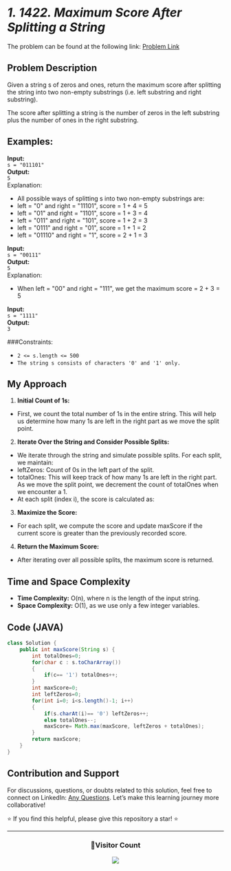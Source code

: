 # *1. 1422. Maximum Score After Splitting a String*
The problem can be found at the following link: [Problem Link](https://leetcode.com/problems/maximum-score-after-splitting-a-string/description/?envType=daily-question&envId=2025-01-01)
## Problem Description
Given a string s of zeros and ones, return the maximum score after splitting the string into two non-empty substrings (i.e. left substring and right substring).

The score after splitting a string is the number of zeros in the left substring plus the number of ones in the right substring.
## Examples:

**Input:**  
`s = "011101"`  
**Output:**  
`5`  
Explanation:  
- All possible ways of splitting s into two non-empty substrings are:
- left = "0" and right = "11101", score = 1 + 4 = 5
- left = "01" and right = "1101", score = 1 + 3 = 4
- left = "011" and right = "101", score = 1 + 2 = 3
- left = "0111" and right = "01", score = 1 + 1 = 2
- left = "01110" and right = "1", score = 2 + 1 = 3

**Input:**  
`s = "00111"`  
**Output:**  
`5`  
Explanation:  
- When left = "00" and right = "111", we get the maximum score = 2 + 3 = 5

**Input:**  
`s = "1111"`  
**Output:**  
`3`

###Constraints:

- `2 <= s.length <= 500`
- `The string s consists of characters '0' and '1' only.`

## My Approach
1. **Initial Count of 1s:**
- First, we count the total number of 1s in the entire string. This will help us determine how many 1s are left in the right part as we move the split point.

2. **Iterate Over the String and Consider Possible Splits:**
- We iterate through the string and simulate possible splits. For each split, we maintain:
- leftZeros: Count of 0s in the left part of the split.
- totalOnes: This will keep track of how many 1s are left in the right part. As we move the split point, we decrement the count of totalOnes when we encounter a 1.
- At each split (index i), the score is calculated as:

3. **Maximize the Score:**
- For each split, we compute the score and update maxScore if the current score is greater than the previously recorded score.

4. **Return the Maximum Score:**
- After iterating over all possible splits, the maximum score is returned.

## Time and Space Complexity
- **Time Complexity:** O(n), where n is the length of the input string.
- **Space Complexity:** O(1), as we use only a few integer variables.

## Code (JAVA)

```java
class Solution {
    public int maxScore(String s) {
        int totalOnes=0;
        for(char c : s.toCharArray())
        {
            if(c== '1') totalOnes++;
        }
        int maxScore=0;
        int leftZeros=0;
        for(int i=0; i<s.length()-1; i++)
        {
            if(s.charAt(i)== '0') leftZeros++;
            else totalOnes--;
            maxScore= Math.max(maxScore, leftZeros + totalOnes);
        }
        return maxScore;
    }
}
```

## Contribution and Support

For discussions, questions, or doubts related to this solution, feel free to connect on LinkedIn: [Any Questions](https://www.linkedin.com/in/soham--deshmukh). Let’s make this learning journey more collaborative!

⭐ If you find this helpful, please give this repository a star! ⭐

---

<div align="center">
  <h3><b>📍Visitor Count</b></h3>
</div>

<p align="center">
  <img src="https://profile-counter.glitch.me/THE-S0HAM/count.svg" />
</p>

